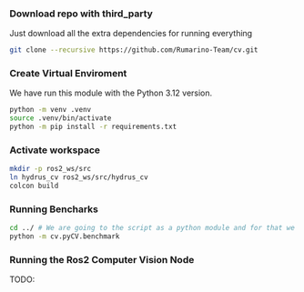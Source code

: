 
### Download repo with third_party
Just download all the extra dependencies for running everything
```bash
git clone --recursive https://github.com/Rumarino-Team/cv.git
```
### Create Virtual Enviroment
 We have run this module with the Python 3.12 version.
```bash
python -m venv .venv
source .venv/bin/activate
python -m pip install -r requirements.txt 
```

### Activate workspace
```bash
mkdir -p ros2_ws/src
ln hydrus_cv ros2_ws/src/hydrus_cv
colcon build
```

### Running Bencharks
```bash
cd ../ # We are going to the script as a python module and for that we need to outside
python -m cv.pyCV.benchmark
```


### Running  the Ros2 Computer Vision Node
 TODO:

